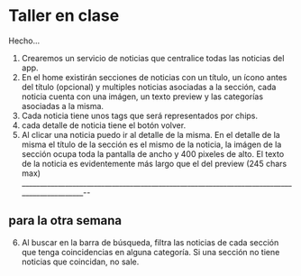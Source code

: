 # Taller en clase

Hecho...

1. Crearemos un servicio de noticias que centralice todas las noticias del app.
2. En el home existirán secciones de noticias con un título, un ícono antes del título (opcional) y multiples noticias asociadas a la sección, cada noticia cuenta con una imágen, un texto preview y las categorías asociadas a la misma.
3. Cada noticia tiene unos tags que será representados por chips.
5. cada detalle de noticia tiene el botón volver.
4. Al clicar una noticia puedo ir al detalle de la misma. En el detalle de la misma el título de la sección es el mismo de la noticia, la imágen de la sección ocupa toda la pantalla de ancho y 400 pixeles de alto. El texto de la noticia es evidentemente más largo que el del preview (245 chars max)
____________________________________________________________________________________________--

## para la otra semana
6. Al buscar en la barra de búsqueda, filtra las noticias de cada sección que tenga coincidencias en alguna categoría. Si una sección no tiene noticias que coincidan, no sale.
